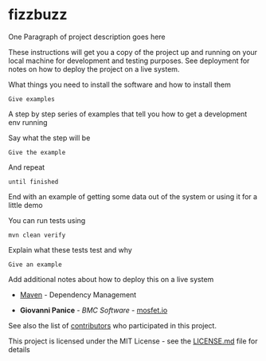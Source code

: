 # fizzbuzz

One Paragraph of project description goes here


These instructions will get you a copy of the project up and running on your local machine for development and testing purposes. See deployment for notes on how to deploy the project on a live system.


What things you need to install the software and how to install them

```
Give examples
```


A step by step series of examples that tell you how to get a development env running

Say what the step will be

```
Give the example
```

And repeat

```
until finished
```

End with an example of getting some data out of the system or using it for a little demo


You can run tests using

```
mvn clean verify
```


Explain what these tests test and why

```
Give an example
```


Add additional notes about how to deploy this on a live system


* [Maven](https://maven.apache.org/) - Dependency Management


* **Giovanni Panice** - *BMC Software* - [mosfet.io](https://mosfet.io)

See also the list of [contributors](CONTRIBUTORS.md) who participated in this project.


This project is licensed under the MIT License - see the [LICENSE.md](LICENSE.md) file for details

